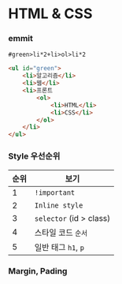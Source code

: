 # HTML & CSS
### emmit
`#green>li*2+li>ol>li*2`
```html
<ul id="green">
    <li>알고리즘</li>
    <li>웹</li>
    <li>프론트
        <ol>
            <li>HTML</li>
            <li>CSS</li>
        </ol>
    </li>
</ul>
```

### Style 우선순위
| 순위 | 보기            |
| ------ | --------------- |
| 1 | `!important` |
| 2 | `Inline style` |
| 3 | `selector` (id > class) |
| 4 | 스타일 코드 `순서` |
| 5 | 일반 태그 `h1`, `p` |

### Margin, Pading
